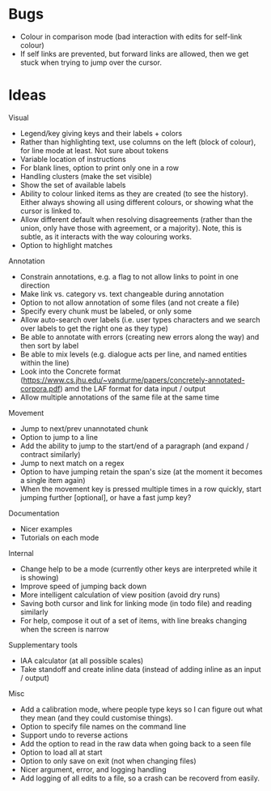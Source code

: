 # Bugs

- Colour in comparison mode (bad interaction with edits for self-link colour)
- If self links are prevented, but forward links are allowed, then we get stuck when trying to jump over the cursor.

# Ideas

Visual
- Legend/key giving keys and their labels + colors
- Rather than highlighting text, use columns on the left (block of colour), for line mode at least. Not sure about tokens
- Variable location of instructions
- For blank lines, option to print only one in a row
- Handling clusters (make the set visible)
- Show the set of available labels
- Ability to colour linked items as they are created (to see the history). Either always showing all using different colours, or showing what the cursor is linked to.
- Allow different default when resolving disagreements (rather than the union, only have those with agreement, or a majority). Note, this is subtle, as it interacts with the way colouring works.
- Option to highlight matches

Annotation
- Constrain annotations, e.g. a flag to not allow links to point in one direction
- Make link vs. category vs. text changeable during annotation
- Option to not allow annotation of some files (and not create a file)
- Specify every chunk must be labeled, or only some
- Allow auto-search over labels (i.e. user types characters and we search over labels to get the right one as they type)
- Be able to annotate with errors (creating new errors along the way) and then sort by label
- Be able to mix levels (e.g. dialogue acts per line, and named entities within the line)
- Look into the Concrete format (https://www.cs.jhu.edu/~vandurme/papers/concretely-annotated-corpora.pdf) amd the LAF format for data input / output
- Allow multiple annotations of the same file at the same time

Movement
- Jump to next/prev unannotated chunk
- Option to jump to a line
- Add the ability to jump to the start/end of a paragraph (and expand / contract similarly)
- Jump to next match on a regex
- Option to have jumping retain the span's size (at the moment it becomes a single item again)
- When the movement key is pressed multiple times in a row quickly, start jumping further [optional], or have a fast jump key?

Documentation
- Nicer examples
- Tutorials on each mode

Internal
- Change help to be a mode (currently other keys are interpreted while it is showing)
- Improve speed of jumping back down
- More intelligent calculation of view position (avoid dry runs)
- Saving both cursor and link for linking mode (in todo file) and reading similarly
- For help, compose it out of a set of items, with line breaks changing when the screen is narrow

Supplementary tools
- IAA calculator (at all possible scales)
- Take standoff and create inline data (instead of adding inline as an input / output)

Misc
- Add a calibration mode, where people type keys so I can figure out what they mean (and they could customise things).
- Option to specify file names on the command line
- Support undo to reverse actions
- Add the option to read in the raw data when going back to a seen file
- Option to load all at start
- Option to only save on exit (not when changing files)
- Nicer argument, error, and logging handling
- Add logging of all edits to a file, so a crash can be recoverd from easily.
